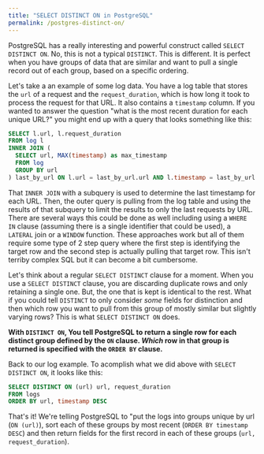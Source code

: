 ```yaml
---
title: "SELECT DISTINCT ON in PostgreSQL"
permalink: /postgres-distinct-on/
---
```


PostgreSQL has a really interesting and powerful construct called `SELECT DISTINCT ON`.  No, this is not a typical `DISTINCT`.  This is different.  It is perfect when you have groups of data that are similar and want to pull a single record out of each group, based on a specific ordering.

Let's take a an example of some log data.  You have a log table that stores the `url` of a request and the `request_duration`, which is how long it took to process the request for that URL.  It also contains a `timestamp` column.  If you wanted to answer the question "what is the most recent duration for each unique URL?" you might end up with a query that looks something like this:

```sql
SELECT l.url, l.request_duration
FROM log l
INNER JOIN (
  SELECT url, MAX(timestamp) as max_timestamp
  FROM log
  GROUP BY url
) last_by_url ON l.url = last_by_url.url AND l.timestamp = last_by_url.max_timestamp;
```

That `INNER JOIN` with a subquery is used to determine the last timestamp for each URL.  Then, the outer query is pulling from the log table and using the results of that subquery to limit the results to only the last requests by URL.  There are several ways this could be done as well including using a `WHERE IN` clause (assuming there is a single identifier that could be used), a `LATERAL` join or a `WINDOW` function.  These approaches work but all of them require some type of 2 step query where the first step is identifying the target row and the second step is actually pulling that target row.  This isn't terriby complex SQL but it can become a bit cumbersome.

Let's think about a regular `SELECT DISTINCT` clause for a moment.  When you use a `SELECT DISTINCT` clause, you are discarding duplicate rows and only retaining a single one.  But, the one that is kept is identical to the rest.  What if you could tell `DISTINCT` to only consider _some_ fields for distinction and then which row you want to pull from this group of mostly similar but slightly varying rows?  This is what `SELECT DISTINCT ON` does.

**With `DISTINCT ON`, You tell PostgreSQL to return a single row for each distinct group defined by the `ON` clause.  _Which_ row in that group is returned is specified with the `ORDER BY` clause.**

Back to our log example.  To acomplish what we did above with `SELECT DISTINCT ON`, it looks like this:

```sql
SELECT DISTINCT ON (url) url, request_duration
FROM logs
ORDER BY url, timestamp DESC
```

That's it!  We're telling PostgreSQL to "put the logs into groups unique by url (`ON (url)`), sort each of these groups by most recent (`ORDER BY timestamp DESC`) and then return fields for the first record in each of these groups (`url, request_duration`).
